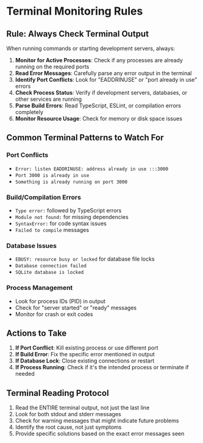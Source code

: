 # Terminal Monitoring Rules

## Rule: Always Check Terminal Output

When running commands or starting development servers, always:

1. **Monitor for Active Processes**: Check if any processes are already running on the required ports
2. **Read Error Messages**: Carefully parse any error output in the terminal
3. **Identify Port Conflicts**: Look for "EADDRINUSE" or "port already in use" errors
4. **Check Process Status**: Verify if development servers, databases, or other services are running
5. **Parse Build Errors**: Read TypeScript, ESLint, or compilation errors completely
6. **Monitor Resource Usage**: Check for memory or disk space issues

## Common Terminal Patterns to Watch For

### Port Conflicts
- `Error: listen EADDRINUSE: address already in use :::3000`
- `Port 3000 is already in use`
- `Something is already running on port 3000`

### Build/Compilation Errors
- `Type error:` followed by TypeScript errors
- `Module not found:` for missing dependencies
- `SyntaxError:` for code syntax issues
- `Failed to compile` messages

### Database Issues
- `EBUSY: resource busy or locked` for database file locks
- `Database connection failed`
- `SQLite database is locked`

### Process Management
- Look for process IDs (PID) in output
- Check for "server started" or "ready" messages
- Monitor for crash or exit codes

## Actions to Take

1. **If Port Conflict**: Kill existing process or use different port
2. **If Build Error**: Fix the specific error mentioned in output
3. **If Database Lock**: Close existing connections or restart
4. **If Process Running**: Check if it's the intended process or terminate if needed

## Terminal Reading Protocol

1. Read the ENTIRE terminal output, not just the last line
2. Look for both stdout and stderr messages
3. Check for warning messages that might indicate future problems
4. Identify the root cause, not just symptoms
5. Provide specific solutions based on the exact error messages seen